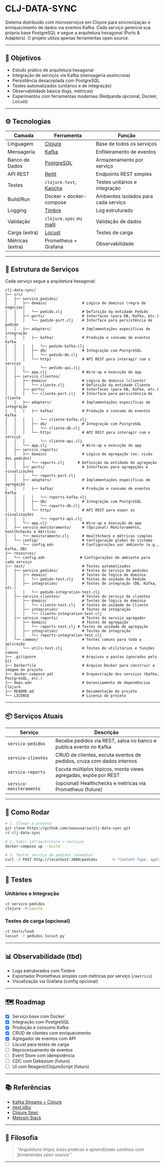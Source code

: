 # CLJ-DATA-SYNC

Sistema distribuído com microserviços em Clojure para sincronização e enriquecimento de dados via eventos Kafka. Cada serviço gerencia sua própria base PostgreSQL e segue a arquitetura hexagonal (Ports & Adapters). O projeto utiliza apenas ferramentas open source.

---

## 🎯 Objetivos

- Estudo prático de arquitetura hexagonal
- Integração de serviços via Kafka (mensageria assíncrona)
- Persistência desacoplada com PostgreSQL
- Testes automatizados (unitários e de integração)
- Observabilidade básica (logs, métricas)
- Experimentos com ferramentas modernas (Redpanda opcional, Docker, Locust)

---

## ⚙️ Tecnologias

| Camada         | Ferramenta                        | Função                                      |
|----------------|-----------------------------------|---------------------------------------------|
| Linguagem      | [Clojure](https://clojure.org)    | Base de todos os serviços                   |
| Mensageria     | [Kafka](https://kafka.apache.org) | Enfileiramento de eventos                   |
| Banco de Dados | [PostgreSQL](https://postgresql.org) | Armazenamento por serviço               |
| API REST       | [Reitit](https://metosin.github.io/reitit/) | Endpoints REST simples               |
| Testes         | `clojure.test`, [Kaocha](https://github.com/lambdaisland/kaocha) | Testes unitários e integração |
| Build/Run      | Docker + docker-compose           | Ambientes isolados para cada serviço        |
| Logging        | [Timbre](https://github.com/taoensso/timbre) | Log estruturado                   |
| Validação      | `clojure.spec` ou [malli](https://github.com/metosin/malli) | Validação de dados               |
| Carga (extra)  | [Locust](https://locust.io)       | Testes de carga                 |
| Métricas (extra)| Prometheus + Grafana  | Observabilidade                             |

---

## 🧱 Estrutura de Serviços

Cada serviço segue a arquitetura hexagonal:

```
clj-data-sync/
├── src/
│   ├── servico_pedidos/
│   │   ├── domain/                # Lógica de domínio (regra de negócios)
│   │   │   └── pedido.clj         # Definição da entidade Pedido
│   │   ├── ports/                 # Interfaces (para DB, Kafka, etc.)
│   │   │   └── pedido-port.clj    # Interface para persistência de pedido
│   │   ├── adapters/              # Implementações específicas de integração
│   │   │   ├── kafka/             # Produção e consumo de eventos Kafka
│   │   │   │   └── pedido-kafka.clj
│   │   │   ├── db/                # Integração com PostgreSQL
│   │   │   │   └── pedido-db.clj
│   │   │   └── http/              # API REST para interagir com o serviço
│   │   │       └── pedido-api.clj
│   │   └── app.clj                # Wire-up e execução do app
│   ├── servico_clientes/
│   │   ├── domain/                # Lógica de domínio (cliente)
│   │   │   └── cliente.clj        # Definição da entidade Cliente
│   │   ├── ports/                 # Interfaces (para DB, Kafka, etc.)
│   │   │   └── cliente-port.clj   # Interface para persistência de cliente
│   │   ├── adapters/              # Implementações específicas de integração
│   │   │   ├── kafka/             # Produção e consumo de eventos Kafka
│   │   │   │   └── cliente-kafka.clj
│   │   │   ├── db/                # Integração com PostgreSQL
│   │   │   │   └── cliente-db.clj
│   │   │   └── http/              # API REST para interagir com o serviço
│   │   │       └── cliente-api.clj
│   │   └── app.clj                # Wire-up e execução do app
│   ├── servico_reports/
│   │   ├── domain/                # Lógica de agregação (ex: visão dos pedidos)
│   │   │   └── reports.clj      # Definição da entidade de agregação
│   │   ├── ports/                 # Interfaces para agregações e visualizações
│   │   │   └── reports-port.clj
│   │   ├── adapters/              # Implementações específicas de agregação
│   │   │   ├── kafka/             # Produção e consumo de eventos Kafka
│   │   │   │   └── reports-kafka.clj
│   │   │   ├── db/                # Integração com PostgreSQL
│   │   │   │   └── reports-db.clj
│   │   │   └── http/              # API REST para expor as visualizações
│   │   │       └── reports-api.clj
│   │   └── app.clj                # Wire-up e execução do app
│   ├── servico_monitoramento/     # (Opcional) Monitoramento, healthchecks e métricas
│   │   └── monitoramento.clj      # Healthcheck e métricas simples
│   └── config/                    # Configuração global do sistema
│       └── config.edn             # Configurações por ambiente (e.g., Kafka, DB)
├── resources/
│   └── config.edn                # Configurações de ambiente para cada serviço
├── test/                          # Testes automatizados
│   ├── servico_pedidos/           # Testes do serviço de pedidos
│   │   ├── domain/                # Testes de lógica de domínio
│   │   │   └── pedido-test.clj    # Testes de unidade do Pedido
│   │   ├── integration/           # Testes de integração (DB, Kafka, etc.)
│   │   │   └── pedido-integration-test.clj
│   ├── servico_clientes/          # Testes do serviço de clientes
│   │   ├── domain/                # Testes de lógica de domínio
│   │   │   └── cliente-test.clj   # Testes de unidade do Cliente
│   │   ├── integration/           # Testes de integração
│   │   │   └── cliente-integration-test.clj
│   ├── servico_reports/           # Testes do serviço agregador
│   │   ├── domain/                # Testes de agregação
│   │   │   └── reports-test.clj # Testes de unidade de agregação
│   │   ├── integration/           # Testes de integração
│   │   │   └── reports-integration-test.clj
│   └── common/                    # Testes comuns para toda a aplicação
│       └── utils-test.clj         # Testes de utilitários e funções comuns
├── .gitignore                     # Arquivos e pastas ignoradas pelo Git
├── Dockerfile                     # Arquivo Docker para construir a imagem do projeto
├── docker-compose.yml             # Orquestração dos serviços (Kafka, PostgreSQL, etc.)
├── deps.edn                       # Gerenciamento de dependências Clojure
├── README.md                      # Documentação do projeto
└── LICENSE                        # Licença do projeto

```

---

## 📦 Serviços Atuais

| Serviço             | Descrição                                                                |
|---------------------|--------------------------------------------------------------------------|
| `servico-pedidos`   | Recebe pedidos via REST, salva no banco e publica evento no Kafka        |
| `servico-clientes`  | CRUD de clientes, escuta eventos de pedidos, cruza com dados internos    |
| `servico-reports`   | Escuta múltiplos tópicos, monta views agregadas, expõe por REST          |
| `servico-monitoramento` | (opcional) Healthchecks e métricas via Prometheus (future)           |

---

## 🚀 Como Rodar

```bash
# 1. Clonar o projeto
git clone https://github.com/seuusuario/clj-data-sync.git
cd clj-data-sync

# 2. Subir infraestrutura + serviços
docker-compose up --build

# 3. Testar serviço de pedidos (exemplo)
curl -X POST http://localhost:3000/pedidos      -H "Content-Type: application/json"      -d '{"id": "123", "cliente-id": "456", "valor": 100.0}'
```

---

## 🧪 Testes

### Unitários e Integração

```bash
cd servico-pedidos
clojure -M:kaocha
```

### Testes de carga (opcional)

```bash
cd tests/load
locust -f pedidos_locust.py
```

---

## 📊 Observabilidade (tbd)

- Logs estruturados com Timbre
- Exportador Prometheus simples com métricas por serviço (`/metrics`)
- Visualização via Grafana (config opcional)

---

## 🗺️ Roadmap

- [x] Serviço base com Docker
- [x] Integração com PostgreSQL
- [x] Produção e consumo Kafka
- [x] CRUD de clientes com enriquecimento
- [x] Agregador de eventos com API
- [ ] Locust para testes de carga
- [ ] Reprocessamento de eventos
- [ ] Event Store com idempotência
- [ ] CDC com Debezium (futuro)
- [ ] UI com Reagent/ClojureScript (futuro)

---

## 📚 Referências

- [Kafka Streams + Clojure](https://github.com/FundingCircle/jackdaw)
- [next.jdbc](https://cljdoc.org/d/seancorfield/next.jdbc)
- [Clojure Spec](https://clojure.org/guides/spec)
- [Metosin Stack](https://metosin.fi/)

---

## 🧠 Filosofia

> *"Arquitetura limpa, boas práticas e aprendizado contínuo com ferramentas open source."*

---
